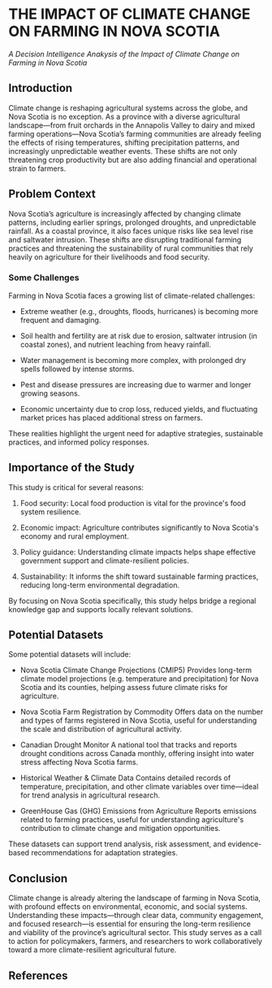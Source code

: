 # THE IMPACT OF CLIMATE CHANGE ON FARMING IN NOVA SCOTIA
*A Decision Intelligence Anakysis of the Impact of Climate Change on Farming in Nova Scotia*

## Introduction
Climate change is reshaping agricultural systems across the globe, and Nova Scotia is no exception. As a province with a diverse agricultural landscape—from fruit orchards in the Annapolis Valley to dairy and mixed farming operations—Nova Scotia’s farming communities are already feeling the effects of rising temperatures, shifting precipitation patterns, and increasingly unpredictable weather events. These shifts are not only threatening crop productivity but are also adding financial and operational strain to farmers.

## Problem Context
Nova Scotia’s agriculture is increasingly affected by changing climate patterns, including earlier springs, prolonged droughts, and unpredictable rainfall. As a coastal province, it also faces unique risks like sea level rise and saltwater intrusion. These shifts are disrupting traditional farming practices and threatening the sustainability of rural communities that rely heavily on agriculture for their livelihoods and food security.

### Some Challenges
Farming in Nova Scotia faces a growing list of climate-related challenges:
* Extreme weather (e.g., droughts, floods, hurricanes) is becoming more frequent and damaging.
  
* Soil health and fertility are at risk due to erosion, saltwater intrusion (in coastal zones), and nutrient leaching from heavy rainfall.
  
* Water management is becoming more complex, with prolonged dry spells followed by intense storms.
  
* Pest and disease pressures are increasing due to warmer and longer growing seasons.
  
* Economic uncertainty due to crop loss, reduced yields, and fluctuating market prices has placed additional stress on farmers.
  
These realities highlight the urgent need for adaptive strategies, sustainable practices, and informed policy responses.

## Importance of the Study
This study is critical for several reasons:
1. Food security: Local food production is vital for the province's food system resilience.
   
2. Economic impact: Agriculture contributes significantly to Nova Scotia's economy and rural employment.
   
3. Policy guidance: Understanding climate impacts helps shape effective government support and climate-resilient policies.
   
4. Sustainability: It informs the shift toward sustainable farming practices, reducing long-term environmental degradation.
   
By focusing on Nova Scotia specifically, this study helps bridge a regional knowledge gap and supports locally relevant solutions.

## Potential Datasets
Some potential datasets will include:
* Nova Scotia Climate Change Projections (CMIP5) 
Provides long-term climate model projections (e.g. temperature and precipitation) for Nova Scotia and its counties, helping assess future climate risks for agriculture.

* Nova Scotia Farm Registration by Commodity 
Offers data on the number and types of farms registered in Nova Scotia, useful for understanding the scale and distribution of agricultural activity.

* Canadian Drought Monitor 
A national tool that tracks and reports drought conditions across Canada monthly, offering insight into water stress affecting Nova Scotia farms.

* Historical Weather & Climate Data 
Contains detailed records of temperature, precipitation, and other climate variables over time—ideal for trend analysis in agricultural research.

* GreenHouse Gas (GHG) Emissions from Agriculture 
Reports emissions related to farming practices, useful for understanding agriculture's contribution to climate change and mitigation opportunities.

These datasets can support trend analysis, risk assessment, and evidence-based recommendations for adaptation strategies.

## Conclusion
Climate change is already altering the landscape of farming in Nova Scotia, with profound effects on environmental, economic, and social systems. Understanding these impacts—through clear data, community engagement, and focused research—is essential for ensuring the long-term resilience and viability of the province’s agricultural sector. This study serves as a call to action for policymakers, farmers, and researchers to work collaboratively toward a more climate-resilient agricultural future.

## References
